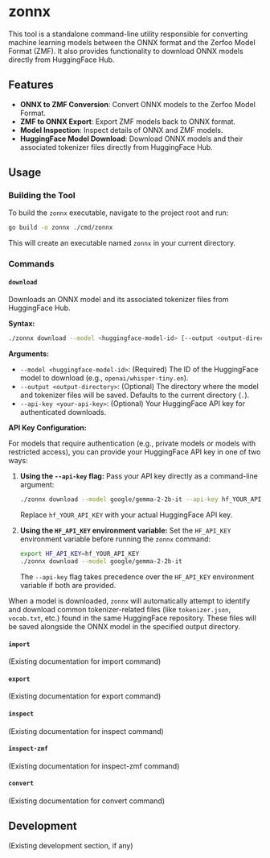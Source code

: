 # zonnx

This tool is a standalone command-line utility responsible for converting machine learning models between the ONNX format and the Zerfoo Model Format (ZMF). It also provides functionality to download ONNX models directly from HuggingFace Hub.

## Features

- **ONNX to ZMF Conversion**: Convert ONNX models to the Zerfoo Model Format.
- **ZMF to ONNX Export**: Export ZMF models back to ONNX format.
- **Model Inspection**: Inspect details of ONNX and ZMF models.
- **HuggingFace Model Download**: Download ONNX models and their associated tokenizer files directly from HuggingFace Hub.

## Usage

### Building the Tool

To build the `zonnx` executable, navigate to the project root and run:

```bash
go build -o zonnx ./cmd/zonnx
```

This will create an executable named `zonnx` in your current directory.

### Commands

#### `download`

Downloads an ONNX model and its associated tokenizer files from HuggingFace Hub.

**Syntax:**

```bash
./zonnx download --model <huggingface-model-id> [--output <output-directory>] [--api-key <your-api-key>]
```

**Arguments:**

- `--model <huggingface-model-id>`: (Required) The ID of the HuggingFace model to download (e.g., `openai/whisper-tiny.en`).
- `--output <output-directory>`: (Optional) The directory where the model and tokenizer files will be saved. Defaults to the current directory (`.`).
- `--api-key <your-api-key>`: (Optional) Your HuggingFace API key for authenticated downloads.

**API Key Configuration:**

For models that require authentication (e.g., private models or models with restricted access), you can provide your HuggingFace API key in one of two ways:

1.  **Using the `--api-key` flag:**
    Pass your API key directly as a command-line argument:
    ```bash
    ./zonnx download --model google/gemma-2-2b-it --api-key hf_YOUR_API_KEY
    ```
    Replace `hf_YOUR_API_KEY` with your actual HuggingFace API key.

2.  **Using the `HF_API_KEY` environment variable:**
    Set the `HF_API_KEY` environment variable before running the `zonnx` command:
    ```bash
    export HF_API_KEY=hf_YOUR_API_KEY
    ./zonnx download --model google/gemma-2-2b-it
    ```
    The `--api-key` flag takes precedence over the `HF_API_KEY` environment variable if both are provided.

When a model is downloaded, `zonnx` will automatically attempt to identify and download common tokenizer-related files (like `tokenizer.json`, `vocab.txt`, etc.) found in the same HuggingFace repository. These files will be saved alongside the ONNX model in the specified output directory.

#### `import`

(Existing documentation for import command)

#### `export`

(Existing documentation for export command)

#### `inspect`

(Existing documentation for inspect command)

#### `inspect-zmf`

(Existing documentation for inspect-zmf command)

#### `convert`

(Existing documentation for convert command)

## Development

(Existing development section, if any)
